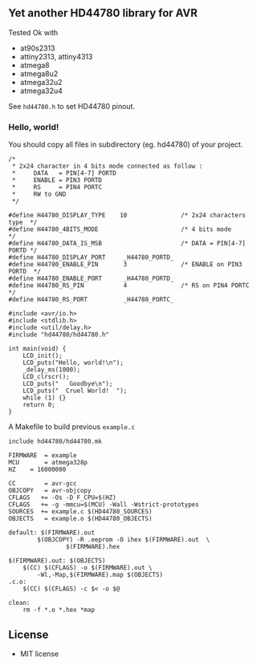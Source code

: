 ## Yet another HD44780 library for AVR

Tested Ok with 

 * at90s2313
 * attiny2313, attiny4313
 * atmega8
 * atmega8u2
 * atmega32u2
 * atmega32u4

See `hd44780.h` to set HD44780 pinout. 

### Hello, world!

You should copy all files in subdirectory (eg. hd44780) of your project. 

```
/* 
 * 2x24 character in 4 bits mode connected as follow :
 *     DATA   = PIN[4-7] PORTD
 *     ENABLE = PIN3 PORTD
 *     RS     = PIN4 PORTC
 *     RW to GND
 */

#define H44780_DISPLAY_TYPE    10               /* 2x24 characters type  */
#define H44780_4BITS_MODE                       /* 4 bits mode           */
#define H44780_DATA_IS_MSB                      /* DATA = PIN[4-7] PORTD */
#define H44780_DISPLAY_PORT     _H44780_PORTD_
#define H44780_ENABLE_PIN       3               /* ENABLE on PIN3 PORTD  */
#define H44780_ENABLE_PORT      _H44780_PORTD_
#define H44780_RS_PIN           4               /* RS on PIN4 PORTC      */
#define H44780_RS_PORT          _H44780_PORTC_

#include <avr/io.h>
#include <stdlib.h>
#include <util/delay.h>
#include "hd44780/hd44780.h"

int main(void) {
	LCD_init();
	LCD_puts("Hello, world!\n");
	_delay_ms(1000);
	LCD_clrscr();
	LCD_puts("   Goodbye\n");
	LCD_puts("  Cruel World!  ");
	while (1) {}
	return 0;
}
```
A Makefile to build previous ```example.c```

```
include hd44780/hd44780.mk

FIRMWARE  = example
MCU       = atmega328p
HZ	  = 16000000

CC        = avr-gcc
OBJCOPY   = avr-objcopy
CFLAGS   += -Os -D F_CPU=$(HZ)
CFLAGS   += -g -mmcu=$(MCU) -Wall -Wstrict-prototypes
SOURCES  += example.c $(HD44780_SOURCES)
OBJECTS   = example.o $(HD44780_OBJECTS)

default: $(FIRMWARE).out
        $(OBJCOPY) -R .eeprom -O ihex $(FIRMWARE).out  \
                $(FIRMWARE).hex

$(FIRMWARE).out: $(OBJECTS)
	$(CC) $(CFLAGS) -o $(FIRMWARE).out \
		-Wl,-Map,$(FIRMWARE).map $(OBJECTS)
.c.o:
	$(CC) $(CFLAGS) -c $< -o $@

clean:
	rm -f *.o *.hex *map 
```
## License

  * MIT license
